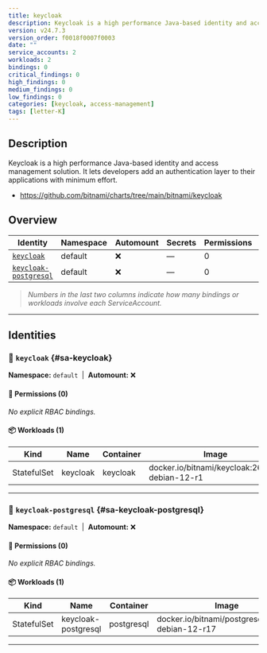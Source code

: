 ```yaml
---
title: keycloak
description: Keycloak is a high performance Java-based identity and access management solution. It lets developers add an authentication layer to their applications with minimum effort.
version: v24.7.3
version_order: f0018f0007f0003
date: ""
service_accounts: 2
workloads: 2
bindings: 0
critical_findings: 0
high_findings: 0
medium_findings: 0
low_findings: 0
categories: [keycloak, access-management]
tags: [letter-K]
---
```


## Description

Keycloak is a high performance Java-based identity and access management solution. It lets developers add an authentication layer to their applications with minimum effort.

- https://github.com/bitnami/charts/tree/main/bitnami/keycloak

## Overview

| Identity                                         | Namespace | Automount | Secrets | Permissions | Workloads | Risk |
| ------------------------------------------------ | --------- | --------- | ------- | ----------- | --------- | ---- |
| [`keycloak`](#sa-keycloak)                       | default   | ❌        | —       | 0           | 1         | —    |
| [`keycloak-postgresql`](#sa-keycloak-postgresql) | default   | ❌        | —       | 0           | 1         | —    |

> _Numbers in the last two columns indicate how many bindings or workloads involve each ServiceAccount._

---

## Identities

### 🤖 `keycloak` {#sa-keycloak}

**Namespace:** `default` &nbsp;|&nbsp; **Automount:** ❌

#### 🔑 Permissions (0)

_No explicit RBAC bindings._

#### 📦 Workloads (1)

| Kind        | Name     | Container | Image                                          |
| ----------- | -------- | --------- | ---------------------------------------------- |
| StatefulSet | keycloak | keycloak  | docker.io/bitnami/keycloak:26.2.5-debian-12-r1 |

---

### 🤖 `keycloak-postgresql` {#sa-keycloak-postgresql}

**Namespace:** `default` &nbsp;|&nbsp; **Automount:** ❌

#### 🔑 Permissions (0)

_No explicit RBAC bindings._

#### 📦 Workloads (1)

| Kind        | Name                | Container  | Image                                             |
| ----------- | ------------------- | ---------- | ------------------------------------------------- |
| StatefulSet | keycloak-postgresql | postgresql | docker.io/bitnami/postgresql:17.4.0-debian-12-r17 |

---
